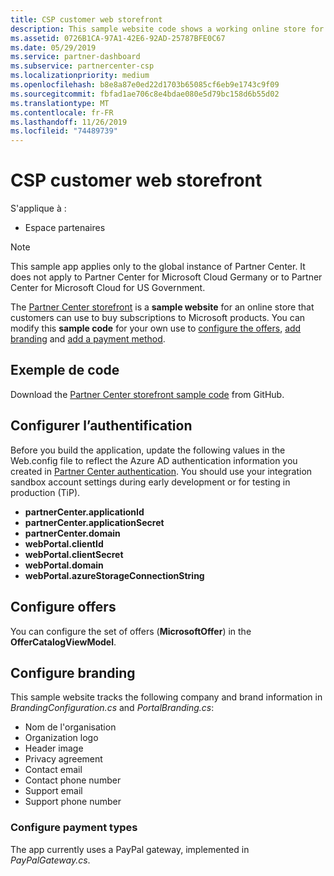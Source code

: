 ```yaml
---
title: CSP customer web storefront
description: This sample website code shows a working online store for customers to buy subscriptions to Microsoft products.
ms.assetid: 0726B1CA-97A1-42E6-92AD-25787BFE0C67
ms.date: 05/29/2019
ms.service: partner-dashboard
ms.subservice: partnercenter-csp
ms.localizationpriority: medium
ms.openlocfilehash: b8e8a87e0ed22d1703b65085cf6eb9e1743c9f09
ms.sourcegitcommit: fbfad1ae706c8e4bdae080e5d79bc158d6b55d02
ms.translationtype: MT
ms.contentlocale: fr-FR
ms.lasthandoff: 11/26/2019
ms.locfileid: "74489739"
---
```

# <a name="csp-customer-web-storefront"></a>CSP customer web storefront

S'applique à :

- Espace partenaires

> [!NOTE]
> This sample app applies only to the global instance of Partner Center. It does not apply to Partner Center for Microsoft Cloud Germany or to Partner Center for Microsoft Cloud for US Government.

The [Partner Center storefront](https://github.com/Microsoft/Partner-Center-Storefront) is a **sample website** for an online store that customers can use to buy subscriptions to Microsoft products. You can modify this **sample code** for your own use to [configure the offers](#configure-offers), [add branding](#configure-branding) and [add a payment method](#configure-payment-types).

## <a name="sample-code"></a>Exemple de code

Download the [Partner Center storefront sample code](https://github.com/Microsoft/Partner-Center-Storefront) from GitHub.

## <a name="configure-authentication"></a>Configurer l’authentification

Before you build the application, update the following values in the Web.config file to reflect the Azure AD authentication information you created in [Partner Center authentication](partner-center-authentication.md). You should use your integration sandbox account settings during early development or for testing in production (TiP).

- **partnerCenter.applicationId**
- **partnerCenter.applicationSecret**
- **partnerCenter.domain**
- **webPortal.clientId**
- **webPortal.clientSecret**
- **webPortal.domain**
- **webPortal.azureStorageConnectionString**

## <a name="configure-offers"></a>Configure offers

You can configure the set of offers (**MicrosoftOffer**) in the **OfferCatalogViewModel**.

## <a name="configure-branding"></a>Configure branding

This sample website tracks the following company and brand information in *BrandingConfiguration.cs* and *PortalBranding.cs*:

- Nom de l'organisation
- Organization logo
- Header image
- Privacy agreement
- Contact email
- Contact phone number
- Support email
- Support phone number

### <a name="configure-payment-types"></a>Configure payment types

The app currently uses a PayPal gateway, implemented in *PayPalGateway.cs*.